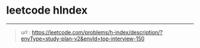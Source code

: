 # leetcode hIndex
---
> url : https://leetcode.com/problems/h-index/description/?envType=study-plan-v2&envId=top-interview-150
